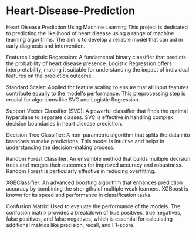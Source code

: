 # Heart-Disease-Prediction
Heart Disease Prediction Using Machine Learning
This project is dedicated to predicting the likelihood of heart disease using a range of machine learning algorithms. The aim is to develop a reliable model that can aid in early diagnosis and intervention.

Features
Logistic Regression: A fundamental binary classifier that predicts the probability of heart disease presence. Logistic Regression offers interpretability, making it suitable for understanding the impact of individual features on the prediction outcome.

Standard Scaler: Applied for feature scaling to ensure that all input features contribute equally to the model's performance. This preprocessing step is crucial for algorithms like SVC and Logistic Regression.

Support Vector Classifier (SVC): A powerful classifier that finds the optimal hyperplane to separate classes. SVC is effective in handling complex decision boundaries in heart disease prediction.

Decision Tree Classifier: A non-parametric algorithm that splits the data into branches to make predictions. This model is intuitive and helps in understanding the decision-making process.

Random Forest Classifier: An ensemble method that builds multiple decision trees and merges their outcomes for improved accuracy and robustness. Random Forest is particularly effective in reducing overfitting.

XGBClassifier: An advanced boosting algorithm that enhances prediction accuracy by combining the strengths of multiple weak learners. XGBoost is known for its speed and performance in classification tasks.

Confusion Matrix: Used to evaluate the performance of the models. The confusion matrix provides a breakdown of true positives, true negatives, false positives, and false negatives, which is essential for calculating additional metrics like precision, recall, and F1-score.

